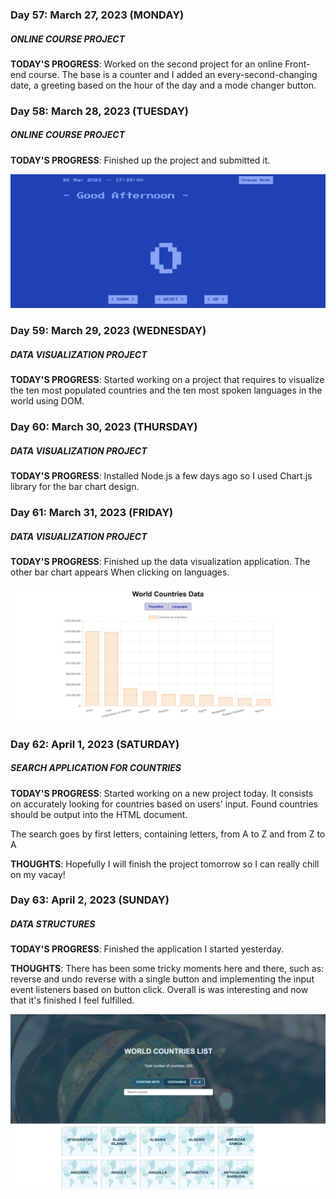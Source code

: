 ### Day 57: March 27, 2023 (MONDAY)

##### ONLINE COURSE PROJECT

**TODAY'S PROGRESS**: Worked on the second project for an online Front-end course. The base is a counter and I added an every-second-changing date, a greeting based on the hour of the day and a mode changer button.

### Day 58: March 28, 2023 (TUESDAY)

##### ONLINE COURSE PROJECT

**TODAY'S PROGRESS**: Finished up the project and submitted it.

![COUNTER](images/counter.png)

### Day 59: March 29, 2023 (WEDNESDAY)

##### DATA VISUALIZATION PROJECT

**TODAY'S PROGRESS**: Started working on a project that requires to visualize the ten most populated countries and the ten most spoken languages in the world using DOM.

### Day 60: March 30, 2023 (THURSDAY)

##### DATA VISUALIZATION PROJECT

**TODAY'S PROGRESS**: Installed Node.js a few days ago so I used Chart.js library for the bar chart design.

### Day 61: March 31, 2023 (FRIDAY)

##### DATA VISUALIZATION PROJECT

**TODAY'S PROGRESS**: Finished up the data visualization application. The other bar chart appears When clicking on languages.

![DATA VISUALIZATION](images/day25.png)

### Day 62: April 1, 2023 (SATURDAY)

##### SEARCH APPLICATION FOR COUNTRIES

**TODAY'S PROGRESS**: Started working on a new project today. It consists on accurately looking for countries based on users' input. Found countries should be output into the HTML document.

The search goes by first letters, containing letters, from A to Z and from Z to A

**THOUGHTS**: Hopefully I will finish the project tomorrow so I can really chill on my vacay!

### Day 63: April 2, 2023 (SUNDAY)

##### DATA STRUCTURES

**TODAY'S PROGRESS**: Finished the application I started yesterday.

**THOUGHTS**: There has been some tricky moments here and there, such as: reverse and undo reverse with a single button and implementing the input event listeners based on button click. Overall is was interesting and now that it's finished I feel fulfilled.

![DATA VISUALIZATION](images/day26.png)
